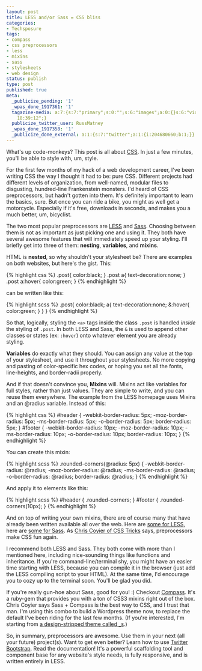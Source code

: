 ```yaml
---
layout: post
title: LESS and/or Sass = CSS bliss
categories:
- Techsposure
tags:
- compass
- css preprocessors
- less
- mixins
- sass
- stylesheets
- web design
status: publish
type: post
published: true
meta:
  _publicize_pending: '1'
  _wpas_done_1917361: '1'
  tagazine-media: a:7:{s:7:"primary";s:0:"";s:6:"images";a:0:{}s:6:"videos";a:0:{}s:11:"image_count";i:0;s:6:"author";s:8:"35796325";s:7:"blog_id";s:8:"41621342";s:9:"mod_stamp";s:19:"2013-05-11
    18:39:12";}
  publicize_twitter_user: RussMatney
  _wpas_done_1917358: '1'
  _publicize_done_external: a:1:{s:7:"twitter";a:1:{i:204680660;b:1;}}
---
```

What's up code-monkeys? This post is all about <a title="Wikipedia - Cascading style sheets" href="https://en.wikipedia.org/wiki/Cascading_Style_Sheets">CSS</a>. In just a few minutes, you'll be able to style with, um, style.

For the first few months of my hack of a web development career, I've been writing CSS the way I thought it had to be: pure CSS. Different projects had different levels of organization, from well-named, modular files to disgusting, hundred-line Frankenstein monsters. I'd heard of CSS preprocessors, but hadn't gotten into them. It's definitely important to learn the basics, sure. But once you can ride a bike, you might as well get a motorcycle. Especially if it's free, downloads in seconds, and makes you a much better, um, bicyclist.

The two most popular preprocessors are <a title="LESS CSS" href="http://lesscss.org/">LESS</a> and <a title="Sass CSS" href="http://sass-lang.com/">Sass</a>. Choosing between them is not as important as just picking one and using it. They both have several awesome features that will immediately speed up your styling. I'll briefly get into three of them: <strong>nesting</strong>, <strong>variables</strong>, and <strong>mixins</strong>.

HTML is <strong>nested</strong>, so why shouldn't your stylesheet be? There are examples on both websites, but here's the gist. This:

{% highlight css %}
.post{
	color:black;
}
.post a{
	text-decoration:none;
}
.post a:hover{
	color:green;
}
{% endhighlight %}

can be written like this:

{% highlight scss %}
.post{
	color:black;
	a{
		text-decoration:none;
		&:hover{
			color:green;
		}
	}
}
{% endhighlight %}

So that, logically, styling the `<a>` tags inside the class `.post` is handled <em>inside</em> the styling of `.post`. In both LESS and Sass, the `&` is used to append other classes or states (ex: `:hover`) onto whatever element you are already styling.

<strong>Variables</strong> do exactly what they should. You can assign any value at the top of your stylesheet, and use it throughout your stylesheets. No more copying and pasting of color-specific hex codes, or hoping you set all the fonts, line-heights, and border-radii properly.

And if that doesn't convince you, <strong>Mixins</strong> will. Mixins act like variables for full styles, rather than just values. They are simple to write, and you can reuse them everywhere. The example from the LESS homepage uses Mixins and an @radius variable. Instead of this:

{% highlight css %}
#header {
	-webkit-border-radius: 5px;
	-moz-border-radius: 5px;
	-ms-border-radius: 5px;
	-o-border-radius: 5px;
	border-radius: 5px;
}
#footer {
	-webkit-border-radius: 10px;
	-moz-border-radius: 10px;
	-ms-border-radius: 10px;
	-o-border-radius: 10px;
	border-radius: 10px;
}
{% endhighlight %}

You can create this mixin:

{% highlight scss %}
.rounded-corners(@radius: 5px) {
	-webkit-border-radius: @radius;
	-moz-border-radius: @radius;
	-ms-border-radius: @radius;
	-o-border-radius: @radius;
	border-radius: @radius;
}
{% endhighlight %}

And apply it to elements like this:

{% highlight scss %}
#header {
	.rounded-corners;
}
#footer {
	.rounded-corners(10px);
}
{% endhighlight %}

And on top of writing your own mixins, there are of course many that have already been written available all over the web. Here are <a title="Less elements" href="http://lesselements.com/">some for LESS</a>, here are <a title="Compass Sass" href="http://compass-style.org/">some for Sass</a>. As <a title="CSS Tricks" href="http://css-tricks.com/">Chris Coyier of CSS Tricks</a> says, preprocessors make CSS fun again.

I recommend both LESS and Sass. They both come with more than I mentioned here, including nice-sounding things like functions and inheritance. If you're command-line/terminal shy, you might have an easier time starting with LESS, because you can compile it in the browser (just add the LESS compiling script to your HTML). At the same time, I'd encourage you to cozy up to the terminal soon. You'll be glad you did.

If you're really gun-hoe about Sass, good for you! :) Checkout <a title="Compass sass" href="http://compass-style.org/">Compass</a>. It's a ruby-gem that provides you with a ton of CSS3 mixins right out of the box. Chris Coyier says Sass + Compass is the best way to CSS, and I trust that man. I'm using this combo to build a Wordpress theme now, to replace the default I've been riding for the last few months. (If you're interested, I'm starting from <a title="Underscore S" href="http://underscores.me/">a design-stripped theme called _s</a>.)

So, in summary, preprocessors are awesome. Use them in your next (all your future) project(s). Want to get even better? Learn how to use <a title="Twitter Bootstrap" href="http://twitter.github.io/bootstrap/">Twitter Bootstrap</a>. Read the documentation! It's a powerful scaffolding tool and component base for any website's style needs, is fully responsive, and is written entirely in LESS.
